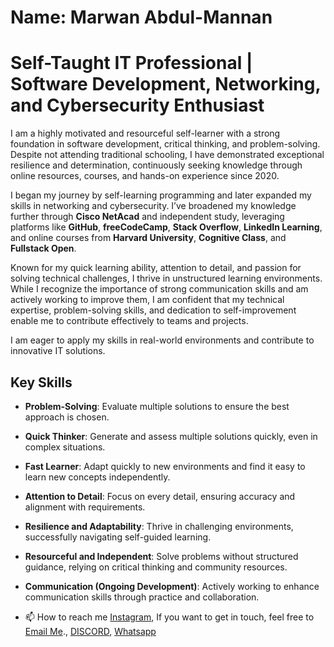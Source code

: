 # Name: Marwan Abdul-Mannan
# Self-Taught IT Professional | Software Development, Networking, and Cybersecurity Enthusiast

I am a highly motivated and resourceful self-learner with a strong foundation in software development, critical thinking, and problem-solving. Despite not attending traditional schooling, I have demonstrated exceptional resilience and determination, continuously seeking knowledge through online resources, courses, and hands-on experience since 2020. 

I began my journey by self-learning programming and later expanded my skills in networking and cybersecurity. I’ve broadened my knowledge further through **Cisco NetAcad** and independent study, leveraging platforms like **GitHub**, **freeCodeCamp**, **Stack Overflow**, **LinkedIn Learning**, and online courses from **Harvard University**, **Cognitive Class**, and **Fullstack Open**.

Known for my quick learning ability, attention to detail, and passion for solving technical challenges, I thrive in unstructured learning environments. While I recognize the importance of strong communication skills and am actively working to improve them, I am confident that my technical expertise, problem-solving skills, and dedication to self-improvement enable me to contribute effectively to teams and projects. 

I am eager to apply my skills in real-world environments and contribute to innovative IT solutions.

## Key Skills

- **Problem-Solving**: Evaluate multiple solutions to ensure the best approach is chosen.
- **Quick Thinker**: Generate and assess multiple solutions quickly, even in complex situations.
- **Fast Learner**: Adapt quickly to new environments and find it easy to learn new concepts independently.
- **Attention to Detail**: Focus on every detail, ensuring accuracy and alignment with requirements.
- **Resilience and Adaptability**: Thrive in challenging environments, successfully navigating self-guided learning.
- **Resourceful and Independent**: Solve problems without structured guidance, relying on critical thinking and community resources.
- **Communication (Ongoing Development)**: Actively working to enhance communication skills through practice and collaboration.

- 📫 How to reach me <a href="https://www.instagram.com/marwan.abdulmannan">Instagram</a>, If you want to get in touch, feel free to [Email Me](mailto:marwanabdulmannan+github@gmail.com)., <a href="https://discord.com/channels/@me/1990">DISCORD</a>, <a href="https://wa.link/mjwvil">Whatsapp</a>

<!---
Marwan515/Marwan515 is a ✨ special ✨ repository because its `README.md` (this file) appears on your GitHub profile.
You can click the Preview link to take a look at your changes.
--->
